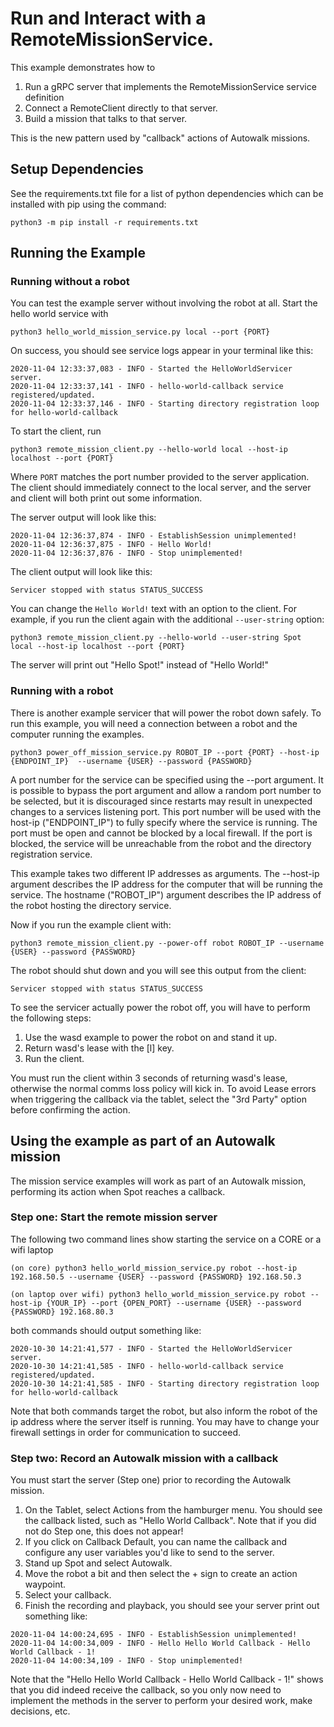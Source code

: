 <!--
Copyright (c) 2021 Boston Dynamics, Inc.  All rights reserved.

Downloading, reproducing, distributing or otherwise using the SDK Software
is subject to the terms and conditions of the Boston Dynamics Software
Development Kit License (20191101-BDSDK-SL).
-->

# Run and Interact with a RemoteMissionService.

This example demonstrates how to
1) Run a gRPC server that implements the RemoteMissionService service definition
2) Connect a RemoteClient directly to that server.
3) Build a mission that talks to that server.

This is the new pattern used by "callback" actions of Autowalk missions.

## Setup Dependencies
See the requirements.txt file for a list of python dependencies which can be installed with pip using the command:
```
python3 -m pip install -r requirements.txt
```

## Running the Example

### Running without a robot

You can test the example server without involving the robot at all. Start the hello world service with
```
python3 hello_world_mission_service.py local --port {PORT}
```

On success, you should see service logs appear in your terminal like this:
```
2020-11-04 12:33:37,083 - INFO - Started the HelloWorldServicer server.
2020-11-04 12:33:37,141 - INFO - hello-world-callback service registered/updated.
2020-11-04 12:33:37,146 - INFO - Starting directory registration loop for hello-world-callback
```
To start the client, run
```
python3 remote_mission_client.py --hello-world local --host-ip localhost --port {PORT}
```
Where `PORT` matches the port number provided to the server application. The client should immediately connect to the local server, and the server and client will both print out some information.

The server output will look like this:
```
2020-11-04 12:36:37,874 - INFO - EstablishSession unimplemented!
2020-11-04 12:36:37,875 - INFO - Hello World!
2020-11-04 12:36:37,876 - INFO - Stop unimplemented!
```
The client output will look like this:
```
Servicer stopped with status STATUS_SUCCESS
```

You can change the `Hello World!` text with an option to the client. For example, if you run the client again with the additional `--user-string` option:
```
python3 remote_mission_client.py --hello-world --user-string Spot local --host-ip localhost --port {PORT}
```
The server will print out "Hello Spot!" instead of "Hello World!"

### Running with a robot

There is another example servicer that will power the robot down safely. To run this example, you will need a connection between a robot and the computer running the examples.
```
python3 power_off_mission_service.py ROBOT_IP --port {PORT} --host-ip {ENDPOINT_IP}  --username {USER} --password {PASSWORD}
```
A port number for the service can be specified using the --port argument. It is possible to bypass the port argument and allow a random port number to be selected, but it is discouraged since restarts may result in unexpected changes to a services listening port. This port number will be used with the host-ip ("ENDPOINT_IP") to fully specify where the service is running. The port must be open and cannot be blocked by a local firewall. If the port is blocked, the service will be unreachable from the robot and the directory registration service.

This example takes two different IP addresses as arguments. The --host-ip argument describes the IP address for the computer that will be running the service. The hostname ("ROBOT_IP") argument describes the IP address of the robot hosting the directory service.

Now if you run the example client with:
```
python3 remote_mission_client.py --power-off robot ROBOT_IP --username {USER} --password {PASSWORD}
```

The robot should shut down and you will see this output from the client:
```
Servicer stopped with status STATUS_SUCCESS
```

To see the servicer actually power the robot off, you will have to perform the following steps:
1) Use the wasd example to power the robot on and stand it up.
2) Return wasd's lease with the [l] key.
3) Run the client.

You must run the client within 3 seconds of returning wasd's lease, otherwise the normal comms loss policy will kick in. To avoid Lease errors when triggering the callback via the tablet, select the "3rd Party" option before confirming the action.

## Using the example as part of an Autowalk mission

The mission service examples will work as part of an Autowalk mission, performing its action when Spot reaches a callback.

### Step one: Start the remote mission server

The following two command lines show starting the service on a CORE or a wifi laptop

```
(on core) python3 hello_world_mission_service.py robot --host-ip 192.168.50.5 --username {USER} --password {PASSWORD} 192.168.50.3

(on laptop over wifi) python3 hello_world_mission_service.py robot --host-ip {YOUR_IP} --port {OPEN_PORT} --username {USER} --password {PASSWORD} 192.168.80.3
```
both commands should output something like:

```
2020-10-30 14:21:41,577 - INFO - Started the HelloWorldServicer server.
2020-10-30 14:21:41,585 - INFO - hello-world-callback service registered/updated.
2020-10-30 14:21:41,585 - INFO - Starting directory registration loop for hello-world-callback
```

Note that both commands target the robot, but also inform the robot of the ip address where the server itself is running.  You may have to change your firewall settings in order for communication to succeed.

### Step two: Record an Autowalk mission with a callback

You must start the server (Step one) prior to recording the Autowalk mission.

1. On the Tablet, select Actions from the hamburger menu.  You should see the callback listed, such as "Hello World Callback".  Note that if you did not do Step one, this does not appear!
2. If you click on Callback Default, you can name the callback and configure any user variables you'd like to send to the server.
3. Stand up Spot and select Autowalk.
4. Move the robot a bit and then select the + sign to create an action waypoint.
5. Select your callback.
6. Finish the recording and playback, you should see your server print out something like:
```
2020-11-04 14:00:24,695 - INFO - EstablishSession unimplemented!
2020-11-04 14:00:34,009 - INFO - Hello Hello World Callback - Hello World Callback - 1!
2020-11-04 14:00:34,109 - INFO - Stop unimplemented!
```

Note that the "Hello Hello World Callback - Hello World Callback - 1!" shows that you did indeed receive the callback, so you only now need to implement the methods in the server to perform your desired work, make decisions, etc.

